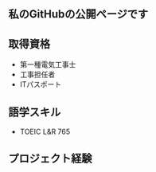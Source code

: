 ## 私のGitHubの公開ページです
 
## 取得資格
 
- 第一種電気工事士
- 工事担任者
- ITパスポート

## 語学スキル
 
- TOEIC L&R 765

## プロジェクト経験

